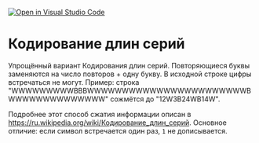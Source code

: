 [![Open in Visual Studio Code](https://classroom.github.com/assets/open-in-vscode-f059dc9a6f8d3a56e377f745f24479a46679e63a5d9fe6f495e02850cd0d8118.svg)](https://classroom.github.com/online_ide?assignment_repo_id=5910349&assignment_repo_type=AssignmentRepo)
# Кодирование длин серий
Упрощённый вариант Кодирования длин серий. Повторяющиеся буквы заменяются на число повторов + одну букву. В исходной строке цифры встречаться не могут. Пример: строка "WWWWWWWWWBBBWWWWWWWWWWWWWWWWWWWWWWWBWWWWWWWWWWWWWW" сожмётся до "12W3B24WB14W".

Подробнее этот способ сжатия информации описан в https://ru.wikipedia.org/wiki/Кодирование_длин_серий. Основное отличие: если символ встречается один раз, `1` не дописывается.
